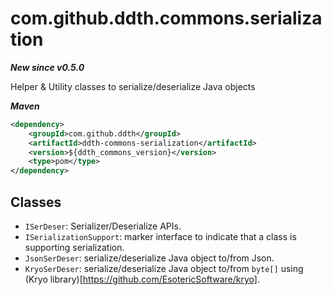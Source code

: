 # com.github.ddth.commons.serialization

***New since v0.5.0***

Helper & Utility classes to serialize/deserialize Java objects

***Maven***

```xml
<dependency>
    <groupId>com.github.ddth</groupId>
    <artifactId>ddth-commons-serialization</artifactId>
    <version>${ddth_commons_version}</version>
    <type>pom</type>
</dependency>
```

## Classes

- `ISerDeser`: Serializer/Deserialize APIs.
- `ISerializationSupport`: marker interface to indicate that a class is supporting serialization.
- `JsonSerDeser`: serialize/deserialize Java object to/from Json.
- `KryoSerDeser`: serialize/deserialize Java object to/from `byte[]` using (Kryo library)[https://github.com/EsotericSoftware/kryo].
